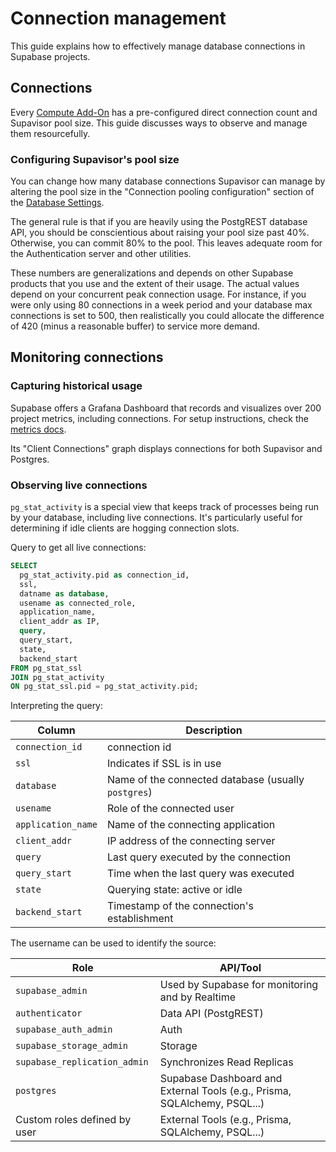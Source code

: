 # Connection management

This guide explains how to effectively manage database connections in Supabase projects.

## Connections

Every [Compute Add-On](https://supabase.com/docs/guides/platform/compute-add-ons) has a pre-configured direct connection count and Supavisor pool size. This guide discusses ways to observe and manage them resourcefully.

### Configuring Supavisor's pool size

You can change how many database connections Supavisor can manage by altering the pool size in the "Connection pooling configuration" section of the [Database Settings](https://supabase.com/dashboard/project/_/settings/database).

The general rule is that if you are heavily using the PostgREST database API, you should be conscientious about raising your pool size past 40%. Otherwise, you can commit 80% to the pool. This leaves adequate room for the Authentication server and other utilities.

These numbers are generalizations and depends on other Supabase products that you use and the extent of their usage. The actual values depend on your concurrent peak connection usage. For instance, if you were only using 80 connections in a week period and your database max connections is set to 500, then realistically you could allocate the difference of 420 (minus a reasonable buffer) to service more demand.

## Monitoring connections

### Capturing historical usage

Supabase offers a Grafana Dashboard that records and visualizes over 200 project metrics, including connections. For setup instructions, check the [metrics docs](https://supabase.com/docs/guides/platform/metrics).

Its "Client Connections" graph displays connections for both Supavisor and Postgres.

### Observing live connections

`pg_stat_activity` is a special view that keeps track of processes being run by your database, including live connections. It's particularly useful for determining if idle clients are hogging connection slots.

Query to get all live connections:

```sql
SELECT 
  pg_stat_activity.pid as connection_id,
  ssl,
  datname as database,
  usename as connected_role,
  application_name,
  client_addr as IP,
  query,
  query_start,
  state,
  backend_start
FROM pg_stat_ssl
JOIN pg_stat_activity
ON pg_stat_ssl.pid = pg_stat_activity.pid;
```

Interpreting the query:

| Column | Description |
| --- | --- |
| `connection_id` | connection id |
| `ssl` | Indicates if SSL is in use |
| `database` | Name of the connected database (usually `postgres`) |
| `usename` | Role of the connected user |
| `application_name` | Name of the connecting application |
| `client_addr` | IP address of the connecting server |
| `query` | Last query executed by the connection |
| `query_start` | Time when the last query was executed |
| `state` | Querying state: active or idle |
| `backend_start` | Timestamp of the connection's establishment |

The username can be used to identify the source:

| Role | API/Tool |
| --- | --- |
| `supabase_admin` | Used by Supabase for monitoring and by Realtime |
| `authenticator` | Data API (PostgREST) |
| `supabase_auth_admin` | Auth |
| `supabase_storage_admin` | Storage |
| `supabase_replication_admin` | Synchronizes Read Replicas |
| `postgres` | Supabase Dashboard and External Tools (e.g., Prisma, SQLAlchemy, PSQL...) |
| Custom roles defined by user | External Tools (e.g., Prisma, SQLAlchemy, PSQL...) |
